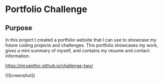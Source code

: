 # Portfolio Challenge

## Purpose

In this project I created a portfolio website that I can use to showcase my future coding projects and challenges. This portfolio showcases my work, gives a mini summary of myself, and contains my resume and contact information.

https://mrxanthic.github.io/challenge-two/

![Screenshot](
